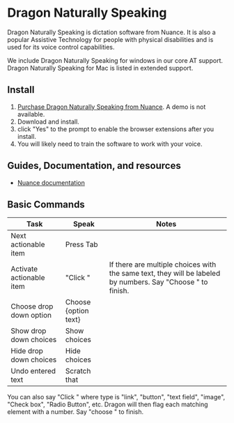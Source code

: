# Dragon Naturally Speaking

Dragon Naturally Speaking is dictation software from Nuance. It is also a popular Assistive Technology for people with physical disabilities and is used for its voice control capabilities.

We include Dragon Naturally Speaking for windows in our core AT support. Dragon Naturally Speaking for Mac is listed in extended support.

## Install

1. [Purchase Dragon Naturally Speaking from Nuance](https://www.nuance.com/dragon.html). A demo is not available.
2. Download and install.
3. click "Yes" to the prompt to enable the browser extensions after you install.
4. You will likely need to train the software to work with your voice.

## Guides, Documentation, and resources

* [Nuance documentation](http://support.nuance.com/usersguides/?UsersGuidesProduct=naturallyspeaking)

## Basic Commands

| Task | Speak | Notes |
|---|---|---|
| Next actionable item | Press Tab | |
| Activate actionable item | "Click <text>" | If there are multiple choices with the same text, they will be labeled by numbers. Say "Choose <number>" to finish. |
| Choose drop down option | Choose {option text} | |
| Show drop down choices | Show choices | |
| Hide drop down choices | Hide choices | |
| Undo entered text | Scratch that | |

You can also say "Click <type>" where type is "link", "button", "text field", "image", "Check box", "Radio Button", etc. Dragon will then flag each matching element with a number. Say "choose <number>" to finish.


